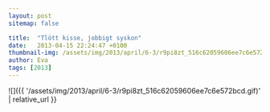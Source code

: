 ```yaml
---
layout: post
sitemap: false

title:  "Tlött kisse, jobbigt syskon"
date:   2013-04-15 22:24:47 +0100
thumbnail-img: /assets/img/2013/april/6-3/r9pi8zt_516c62059606ee7c6e572bcd.gif
author: Eva
tags: [2013]
---
```




![]({{ '/assets/img/2013/april/6-3/r9pi8zt_516c62059606ee7c6e572bcd.gif)'  | relative_url }}

